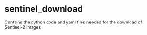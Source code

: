 # sentinel_download

Contains the python code and yaml files needed for the download of Sentinel-2 images
